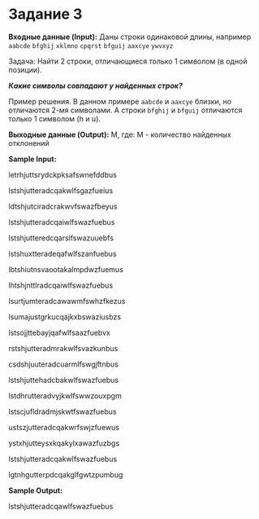 # Задание 3

**Входные данные (Input):** 
Даны строки одинаковой длины, например
`aabcde`
`bfghij`
`xklmno`
`cpqrst`
`bfguij`
`aaxcye`
`ywvxyz`

Задача:
Найти 2 строки, отличающиеся только 1 символом (в одной позиции).

**_Какие символы совпадают у найденных строк?_**

Пример решения. В данном примере `aabcde` и `aaxcye` близки, но отличаются 2-мя символами. А строки `bfghij` и `bfguij` отличаются только 1 символом (h и u).

**Выходные данные (Output):** 
M, где: M - количество найденных отклонений

**Sample Input:**

letrhjuttsrydckpksafswnefddbus

lstshjutteradcqakwlfsgazfueius

ldtshjutciradcrakwvfswazfbeyus

lstshjutteradcqaiwlfswazfuebus

lstshjutteredcqarslfswazuuebfs

lstshuxtteradeqafwlfszanfuebus

lbtshiutnsvaootakalmpdwzfuemus

lhtshjnttlradcqaiwlfswazfuebus

lsurtjumteradcawawmfswhzfkezus

lsumajustgrkucqajkxbswaziusbzs

lstsojjttebayjqafwlfsaazfuebvx

rstshjutteradmrakwlfsvazkunbus

csdshjuuteradcuarmlfswgjftnbus

lstshjuttehadcbakwlfswazfuebus

lstdhrutteradvyjkwlfswwzouxpgm

lstscjufldradmjskwtfswazfuebus

ustszjutteradcqakwrfswjzfuewus

ystxhjutteysxkqakylxawazfuzbgs

lstshjutteradcqakwlfswazfuebus

lgtnhgutterpdcqakglfgwtzpumbug

**Sample Output:**

lstshjutteradcqawlfswazfuebus
